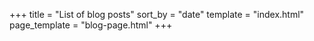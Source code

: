 +++
title = "List of blog posts"
sort_by = "date"
template = "index.html"
page_template = "blog-page.html"
+++

